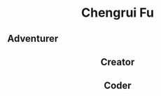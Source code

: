 

<center><h1>Chengrui Fu</h1></center>
<left><h2>Adventurer</h2></left> 
<center><h2>Creator</h2><center> 
<right><h2>Coder</h2><right>


